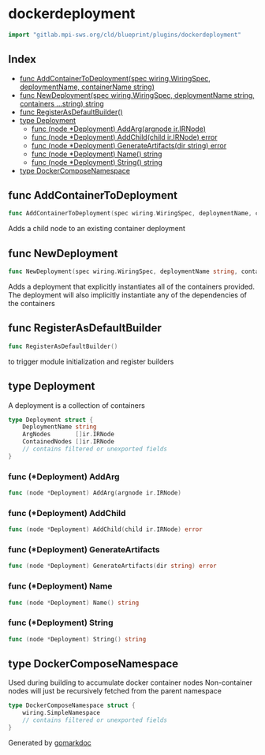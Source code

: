 <!-- Code generated by gomarkdoc. DO NOT EDIT -->

# dockerdeployment

```go
import "gitlab.mpi-sws.org/cld/blueprint/plugins/dockerdeployment"
```

## Index

- [func AddContainerToDeployment\(spec wiring.WiringSpec, deploymentName, containerName string\)](<#AddContainerToDeployment>)
- [func NewDeployment\(spec wiring.WiringSpec, deploymentName string, containers ...string\) string](<#NewDeployment>)
- [func RegisterAsDefaultBuilder\(\)](<#RegisterAsDefaultBuilder>)
- [type Deployment](<#Deployment>)
  - [func \(node \*Deployment\) AddArg\(argnode ir.IRNode\)](<#Deployment.AddArg>)
  - [func \(node \*Deployment\) AddChild\(child ir.IRNode\) error](<#Deployment.AddChild>)
  - [func \(node \*Deployment\) GenerateArtifacts\(dir string\) error](<#Deployment.GenerateArtifacts>)
  - [func \(node \*Deployment\) Name\(\) string](<#Deployment.Name>)
  - [func \(node \*Deployment\) String\(\) string](<#Deployment.String>)
- [type DockerComposeNamespace](<#DockerComposeNamespace>)


<a name="AddContainerToDeployment"></a>
## func AddContainerToDeployment

```go
func AddContainerToDeployment(spec wiring.WiringSpec, deploymentName, containerName string)
```

Adds a child node to an existing container deployment

<a name="NewDeployment"></a>
## func NewDeployment

```go
func NewDeployment(spec wiring.WiringSpec, deploymentName string, containers ...string) string
```

Adds a deployment that explicitly instantiates all of the containers provided. The deployment will also implicitly instantiate any of the dependencies of the containers

<a name="RegisterAsDefaultBuilder"></a>
## func RegisterAsDefaultBuilder

```go
func RegisterAsDefaultBuilder()
```

to trigger module initialization and register builders

<a name="Deployment"></a>
## type Deployment

A deployment is a collection of containers

```go
type Deployment struct {
    DeploymentName string
    ArgNodes       []ir.IRNode
    ContainedNodes []ir.IRNode
    // contains filtered or unexported fields
}
```

<a name="Deployment.AddArg"></a>
### func \(\*Deployment\) AddArg

```go
func (node *Deployment) AddArg(argnode ir.IRNode)
```



<a name="Deployment.AddChild"></a>
### func \(\*Deployment\) AddChild

```go
func (node *Deployment) AddChild(child ir.IRNode) error
```



<a name="Deployment.GenerateArtifacts"></a>
### func \(\*Deployment\) GenerateArtifacts

```go
func (node *Deployment) GenerateArtifacts(dir string) error
```



<a name="Deployment.Name"></a>
### func \(\*Deployment\) Name

```go
func (node *Deployment) Name() string
```



<a name="Deployment.String"></a>
### func \(\*Deployment\) String

```go
func (node *Deployment) String() string
```



<a name="DockerComposeNamespace"></a>
## type DockerComposeNamespace

Used during building to accumulate docker container nodes Non\-container nodes will just be recursively fetched from the parent namespace

```go
type DockerComposeNamespace struct {
    wiring.SimpleNamespace
    // contains filtered or unexported fields
}
```

Generated by [gomarkdoc](<https://github.com/princjef/gomarkdoc>)
